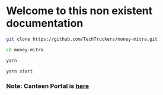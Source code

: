 # Welcome to this non existent documentation

```sh
git clone https://github.com/TechTruckers/money-mitra.git

cd money-mitra

yarn

yarn start
```

### Note: Canteen Portal is [here](https://github.com/TechTruckers/reactjs-canteen)
